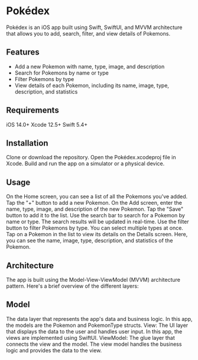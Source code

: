 
# Pokédex
Pokédex is an iOS app built using Swift, SwiftUI, and MVVM architecture that allows you to add, search, filter, and view details of Pokemons.

## Features

- Add a new Pokemon with name, type, image, and description
- Search for Pokemons by name or type
- Filter Pokemons by type
- View details of each Pokemon, including its name, image, type, description, and statistics

## Requirements
iOS 14.0+
Xcode 12.5+
Swift 5.4+

## Installation

Clone or download the repository.
Open the Pokédex.xcodeproj file in Xcode.
Build and run the app on a simulator or a physical device.

## Usage

On the Home screen, you can see a list of all the Pokemons you've added. Tap the "+" button to add a new Pokemon.
On the Add screen, enter the name, type, image, and description of the new Pokemon. Tap the "Save" button to add it to the list.
Use the search bar to search for a Pokemon by name or type. The search results will be updated in real-time.
Use the filter button to filter Pokemons by type. You can select multiple types at once.
Tap on a Pokemon in the list to view its details on the Details screen. Here, you can see the name, image, type, description, and statistics of the Pokemon.

## Architecture

The app is built using the Model-View-ViewModel (MVVM) architecture pattern. Here's a brief overview of the different layers:

## Model 

The data layer that represents the app's data and business logic. In this app, the models are the Pokemon and PokemonType structs.
View: The UI layer that displays the data to the user and handles user input. In this app, the views are implemented using SwiftUI.
ViewModel: The glue layer that connects the view and the model. The view model handles the business logic and provides the data to the view. 
